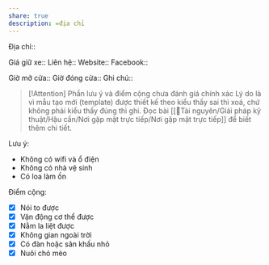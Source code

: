 ```yaml
---
share: true
description: =địa chỉ
---
```

Địa chỉ:: 
 
Giá giữ xe:: 
Liên hệ::
Website::
Facebook::

Giờ mở cửa::
Giờ đóng cửa::
Ghi chú::

> [!Attention] Phần lưu ý và điểm cộng chưa đánh giá chính xác
> Lý do là vì mẫu tạo mới (template) được thiết kế theo kiểu thấy sai thì xoá, chứ không phải kiểu thấy đúng thì ghi.  Đọc bài [[📜Tài nguyên/Giải pháp kỹ thuật/Hậu cần/Nơi gặp mặt trực tiếp/Nơi gặp mặt trực tiếp]] để biết thêm chi tiết.

Lưu ý:
- Không có wifi và ổ điện
- Không có nhà vệ sinh
- Có loa làm ồn

Điểm cộng:
- [x] Nói to được
- [x] Vận động cơ thể được
- [x] Nằm la liệt được
- [x] Không gian ngoài trời
- [x] Có đàn hoặc sân khấu nhỏ
- [x] Nuôi chó mèo
